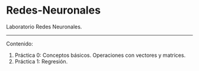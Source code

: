 # Redes-Neuronales
Laboratorio Redes Neuronales.

---

Contenido:

1. Práctica 0: Conceptos básicos. Operaciones con vectores y matrices.
2. Práctica 1: Regresión.
